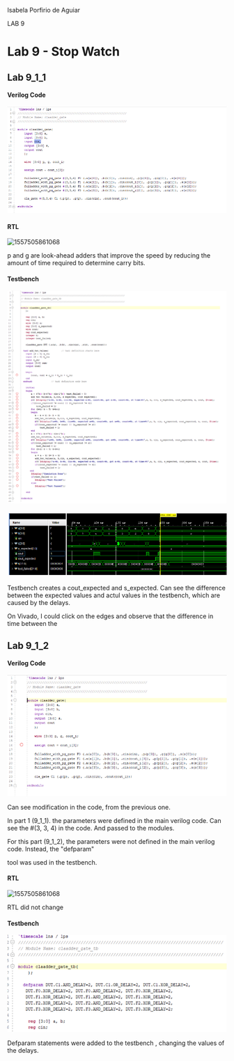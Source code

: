 Isabela Porfirio de Aguiar

LAB 9



# Lab 9 - Stop Watch



## Lab 9_1_1

#### Verilog Code

![1557506503540](1557506503540.png)



#### RTL

![1557505861068](C:\Users\SET253-19U.HCCMAIN\AppData\Roaming\Typora\typora-user-images\1557505861068.png)



p and g are look-ahead adders that improve the speed by reducing the amount of time required to determine carry bits.



#### Testbench

![1557508623029](1557508623029.png)

#### ![1557508765238](1557508765238.png)



Testbench creates a cout_expected and s_expected. Can see the difference between the expected values and actul values in the testbench, which are caused by the delays.

On Vivado, I could click on the edges and observe that the difference in time between the 





## Lab 9_1_2

#### Verilog Code

![1557511453301](1557511453301.png)

Can see modification in the code, from the previous one.

In part 1 (9_1_1). the parameters were defined in the main verilog code. Can see the  #(3, 3, 4) in the code. And passed to the modules. 

For this part (9_1_2), the parameters were not defined in the main verilog code. Instead, the "defparam"

 tool was used in the testbench.



#### RTL

![1557505861068](C:\Users\SET253-19U.HCCMAIN\AppData\Roaming\Typora\typora-user-images\1557505861068.png)

RTL did not change



#### Testbench



![1557511752014](1557511752014.png)

Defparam statements were added to the testbench , changing the values of the delays.



